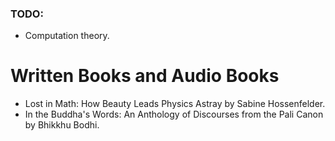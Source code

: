 ### TODO:

- Computation theory.

# Written Books and Audio Books

- Lost in Math: How Beauty Leads Physics Astray by Sabine Hossenfelder.
- In the Buddha's Words: An Anthology of Discourses from the Pali Canon by Bhikkhu Bodhi.
